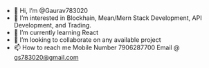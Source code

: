 - 👋 Hi, I’m @Gaurav783020
- 👀 I’m interested in Blockhain, Mean/Mern Stack Development, API Development, and Trading.
- 🌱 I’m currently learning React
- 💞️ I’m looking to collaborate on any available project
- 📫 How to reach me Mobile Number 7906287700 Email @ gs783020@gmail.com

<!---
Gaurav783020/Gaurav783020 is a ✨ special ✨ repository because its `README.md` (this file) appears on your GitHub profile.
You can click the Preview link to take a look at your changes.
--->
